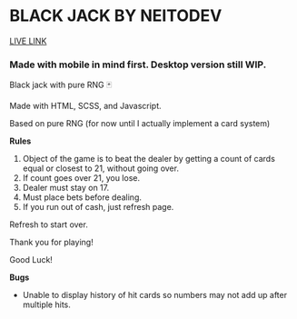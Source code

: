 # BLACK JACK BY NEITODEV

[LIVE LINK](https://neitodesu.github.io/black-jack-js/)

### Made with mobile in mind first. Desktop version still WIP.

Black jack with pure RNG 🃏

Made with HTML, SCSS, and Javascript.

Based on pure RNG (for now until I actually implement a card system)

**Rules**

1. Object of the game is to beat the dealer by getting a count of cards equal or closest to 21, without going over.
2. If count goes over 21, you lose.
3. Dealer must stay on 17.
4. Must place bets before dealing.
5. If you run out of cash, just refresh page.

Refresh to start over.

Thank you for playing!

Good Luck!

**Bugs**

- Unable to display history of hit cards so numbers may not add up after multiple hits.
